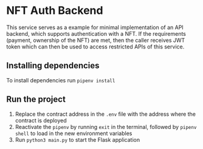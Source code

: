 # NFT Auth Backend
This service serves as a example for minimal implementation of an API backend, which supports authentication with a NFT. If the requirements (payment, ownership of the NFT) are met, then the caller receives JWT token which can then be used to access restricted APIs of this service. 

## Installing dependencies
To install dependencies run `pipenv install`

## Run the project
1. Replace the contract address in the `.env` file with the address where the contract is deployed
2. Reactivate the `pipenv` by running `exit` in the terminal, followed by `pipenv shell` to load in the new environment variables
3. Run `python3 main.py` to start the Flask application
